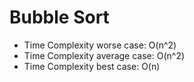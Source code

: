 # Bubble Sort

- Time Complexity worse case: O(n^2)
- Time Complexity average case: O(n^2)
- Time Complexity best case: O(n)